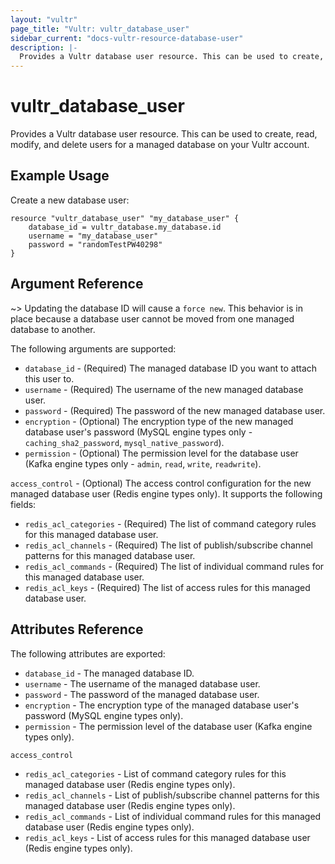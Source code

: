 ```yaml
---
layout: "vultr"
page_title: "Vultr: vultr_database_user"
sidebar_current: "docs-vultr-resource-database-user"
description: |-
  Provides a Vultr database user resource. This can be used to create, read, modify, and delete users for a managed database on your Vultr account.
---
```


# vultr_database_user

Provides a Vultr database user resource. This can be used to create, read, modify, and delete users for a managed database on your Vultr account.

## Example Usage

Create a new database user:

```hcl
resource "vultr_database_user" "my_database_user" {
	database_id = vultr_database.my_database.id
	username = "my_database_user"
	password = "randomTestPW40298"
}
```

## Argument Reference


~> Updating the database ID will cause a `force new`. This behavior is in place because a database user cannot be moved from one managed database to another.

The following arguments are supported:

* `database_id` - (Required) The managed database ID you want to attach this user to.
* `username` - (Required) The username of the new managed database user.
* `password` - (Required) The password of the new managed database user.
* `encryption` - (Optional) The encryption type of the new managed database user's password (MySQL engine types only - `caching_sha2_password`, `mysql_native_password`).
* `permission` - (Optional) The permission level for the database user (Kafka engine types only - `admin`, `read`, `write`, `readwrite`).

`access_control` - (Optional) The access control configuration for the new managed database user (Redis engine types only). It supports the following fields:

* `redis_acl_categories` - (Required) The list of command category rules for this managed database user.
* `redis_acl_channels` - (Required) The list of publish/subscribe channel patterns for this managed database user.
* `redis_acl_commands` - (Required) The list of individual command rules for this managed database user.
* `redis_acl_keys` - (Required) The list of access rules for this managed database user.

## Attributes Reference

The following attributes are exported:

* `database_id` - The managed database ID.
* `username` - The username of the managed database user.
* `password` - The password of the managed database user.
* `encryption` - The encryption type of the managed database user's password (MySQL engine types only).
* `permission` - The permission level of the database user (Kafka engine types only).

`access_control`

* `redis_acl_categories` - List of command category rules for this managed database user (Redis engine types only).
* `redis_acl_channels` - List of publish/subscribe channel patterns for this managed database user (Redis engine types only).
* `redis_acl_commands` - List of individual command rules for this managed database user (Redis engine types only).
* `redis_acl_keys` - List of access rules for this managed database user (Redis engine types only).
